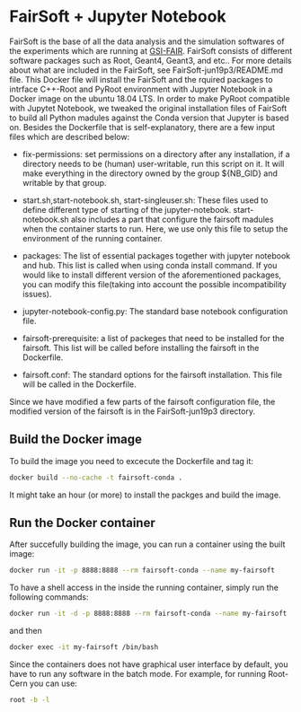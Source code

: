 # FairSoft + Jupyter Notebook 

FairSoft is the base of all the data analysis and the simulation softwares of the experiments which are running at [GSI-FAIR](https://www.gsi.de/en/start/news.htm).
FairSoft consists of different software packages such as Root, Geant4, Geant3, and etc.. For more details about what are included in the FairSoft, see FairSoft-jun19p3/README.md file.
This Docker file will install the FairSoft and the rquired packages to intrface C++-Root and PyRoot environment with Jupyter Notebook in a Docker image on the ubuntu 18.04 LTS. In order to make PyRoot compatible with Jupytet Notebook, we tweaked the original installation files of FairSoft to build all Python madules against the Conda version that Jupyter is based on. 
Besides the Dockerfile that is self-explanatory, there are a few input files which are described below:
* fix-permissions: set permissions on a directory after any installation, if a directory needs to be (human) user-writable, run this script on it. It will make everything in the directory owned by the group ${NB_GID} and writable by that group.

* start.sh,start-notebook.sh, start-singleuser.sh: These files used to define different type of starting of the jupyter-notebook. start-notebook.sh also includes a part that configure the fairsoft madules when the container starts to run. Here, we use only this file to setup the environment of the running container.

* packages: The list of essential packages together with jupyter notebook and hub. This list is called when using conda install command. If you would like to install different version of the aforementioned packages, you can modify this file(taking into account the possible incompatibility issues).

* jupyter-notebook-config.py: The standard base notebook configuration file.

* fairsoft-prerequisite: a list of packeges that need to be installed for the fairsoft. This list will be called before installing the fairsoft in the Dockerfile.

* fairsoft.conf: The standard options for the fairsoft installation. This file will be called in the Dockerfile.

Since we have modified a few parts of the fairsoft configuration file, the modified version of the fairsoft is in the FairSoft-jun19p3 directory.
## Build the Docker image

To build the image you need to excecute the Dockerfile and tag it:

```bash
docker build --no-cache -t fairsoft-conda .
```
It might take an hour (or more) to install the packges and build the image.

## Run the Docker container
After succefully building the image, you can run a container using the built image:

```bash
docker run -it -p 8888:8888 --rm fairsoft-conda --name my-fairsoft
```
To have a shell access in the inside the running container, simply run the following commands:

```bash
docker run -it -d -p 8888:8888 --rm fairsoft-conda --name my-fairsoft
```
and then 
```bash
docker exec -it my-fairsoft /bin/bash
```

Since the containers does not have graphical user interface by default, you have to run any software in the batch mode. For example, for running Root-Cern you can use:

```bash
root -b -l
```
